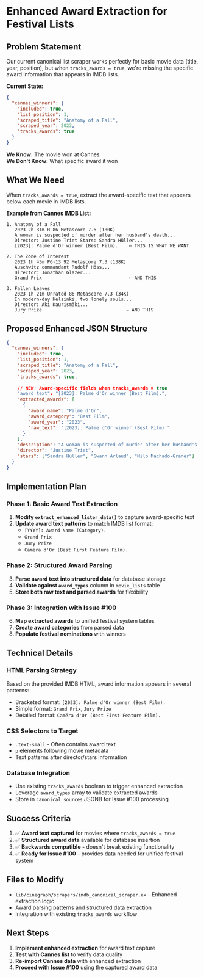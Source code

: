 # Enhanced Award Extraction for Festival Lists

## Problem Statement

Our current canonical list scraper works perfectly for basic movie data (title, year, position), but when `tracks_awards = true`, we're missing the specific award information that appears in IMDB lists.

**Current State:**
```json
{
  "cannes_winners": {
    "included": true,
    "list_position": 1,
    "scraped_title": "Anatomy of a Fall", 
    "scraped_year": 2023,
    "tracks_awards": true
  }
}
```

**We Know:** The movie won at Cannes  
**We Don't Know:** What specific award it won

## What We Need

When `tracks_awards = true`, extract the award-specific text that appears below each movie in IMDB lists.

**Example from Cannes IMDB List:**
```
1. Anatomy of a Fall
   2023 2h 31m R 86 Metascore 7.6 (180K)
   A woman is suspected of murder after her husband's death...
   Director: Justine Triet Stars: Sandra Hüller...
   [2023]: Palme d'Or winner (Best Film).    ← THIS IS WHAT WE WANT

2. The Zone of Interest  
   2023 1h 45m PG-13 92 Metascore 7.3 (138K)
   Auschwitz commandant Rudolf Höss...
   Director: Jonathan Glazer...
   Grand Prix                                ← AND THIS

3. Fallen Leaves
   2023 1h 21m Unrated 86 Metascore 7.3 (34K)  
   In modern-day Helsinki, two lonely souls...
   Director: Aki Kaurismäki...
   Jury Prize                               ← AND THIS
```

## Proposed Enhanced JSON Structure

```json
{
  "cannes_winners": {
    "included": true,
    "list_position": 1,
    "scraped_title": "Anatomy of a Fall",
    "scraped_year": 2023,
    "tracks_awards": true,
    
    // NEW: Award-specific fields when tracks_awards = true
    "award_text": "[2023]: Palme d'Or winner (Best Film).",
    "extracted_awards": [
      {
        "award_name": "Palme d'Or",
        "award_category": "Best Film", 
        "award_year": "2023",
        "raw_text": "[2023]: Palme d'Or winner (Best Film)."
      }
    ],
    "description": "A woman is suspected of murder after her husband's death; their half-blind son faces a moral dilemma as the main witness.",
    "director": "Justine Triet",
    "stars": ["Sandra Hüller", "Swann Arlaud", "Milo Machado-Graner"]
  }
}
```

## Implementation Plan

### Phase 1: Basic Award Text Extraction
1. **Modify `extract_enhanced_lister_data()`** to capture award-specific text
2. **Update award text patterns** to match IMDB list format:
   - `[YYYY]: Award Name (Category).`
   - `Grand Prix`
   - `Jury Prize` 
   - `Caméra d'Or (Best First Feature Film).`

### Phase 2: Structured Award Parsing  
3. **Parse award text into structured data** for database storage
4. **Validate against `award_types`** column in `movie_lists` table
5. **Store both raw text and parsed awards** for flexibility

### Phase 3: Integration with Issue #100
6. **Map extracted awards** to unified festival system tables
7. **Create award categories** from parsed data
8. **Populate festival nominations** with winners

## Technical Details

### HTML Parsing Strategy
Based on the provided IMDB HTML, award information appears in several patterns:
- Bracketed format: `[2023]: Palme d'Or winner (Best Film).`
- Simple format: `Grand Prix`, `Jury Prize`
- Detailed format: `Caméra d'Or (Best First Feature Film).`

### CSS Selectors to Target
- `.text-small` - Often contains award text
- `p` elements following movie metadata
- Text patterns after director/stars information

### Database Integration
- Use existing `tracks_awards` boolean to trigger enhanced extraction
- Leverage `award_types` array to validate extracted awards
- Store in `canonical_sources` JSONB for Issue #100 processing

## Success Criteria

1. ✅ **Award text captured** for movies where `tracks_awards = true`
2. ✅ **Structured award data** available for database insertion 
3. ✅ **Backwards compatible** - doesn't break existing functionality
4. ✅ **Ready for Issue #100** - provides data needed for unified festival system

## Files to Modify

- `lib/cinegraph/scrapers/imdb_canonical_scraper.ex` - Enhanced extraction logic
- Award parsing patterns and structured data extraction
- Integration with existing `tracks_awards` workflow

## Next Steps

1. **Implement enhanced extraction** for award text capture
2. **Test with Cannes list** to verify data quality  
3. **Re-import Cannes data** with enhanced extraction
4. **Proceed with Issue #100** using the captured award data